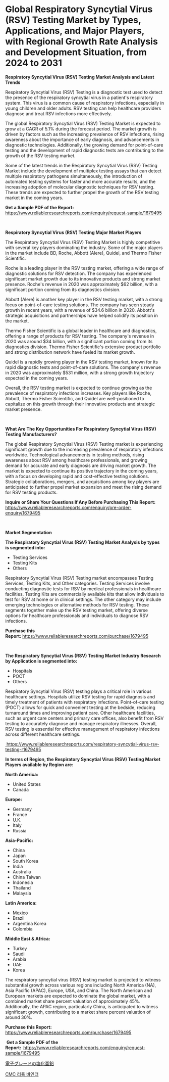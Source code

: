 <p><h1>Global Respiratory Syncytial Virus (RSV) Testing Market by Types, Applications, and Major Players, with Regional Growth Rate Analysis and Development Situation, from 2024 to 2031</h1></p><p><strong>Respiratory Syncytial Virus (RSV) Testing Market Analysis and Latest Trends</strong></p>
<p><p>Respiratory Syncytial Virus (RSV) Testing is a diagnostic test used to detect the presence of the respiratory syncytial virus in a patient's respiratory system. This virus is a common cause of respiratory infections, especially in young children and older adults. RSV testing can help healthcare providers diagnose and treat RSV infections more effectively.</p><p>The global Respiratory Syncytial Virus (RSV) Testing Market is expected to grow at a CAGR of 5.1% during the forecast period. The market growth is driven by factors such as the increasing prevalence of RSV infections, rising awareness about the importance of early diagnosis, and advancements in diagnostic technologies. Additionally, the growing demand for point-of-care testing and the development of rapid diagnostic tests are contributing to the growth of the RSV testing market.</p><p>Some of the latest trends in the Respiratory Syncytial Virus (RSV) Testing Market include the development of multiplex testing assays that can detect multiple respiratory pathogens simultaneously, the introduction of automated testing systems for faster and more accurate results, and the increasing adoption of molecular diagnostic techniques for RSV testing. These trends are expected to further propel the growth of the RSV testing market in the coming years.</p></p>
<p><strong>Get a Sample PDF of the Report:&nbsp;</strong> <a href="https://www.reliableresearchreports.com/enquiry/request-sample/1679495">https://www.reliableresearchreports.com/enquiry/request-sample/1679495</a></p>
<p>&nbsp;</p>
<p><strong>Respiratory Syncytial Virus (RSV) Testing Major Market Players</strong></p>
<p><p>The Respiratory Syncytial Virus (RSV) Testing Market is highly competitive with several key players dominating the industry. Some of the major players in the market include BD, Roche, Abbott (Alere), Quidel, and Thermo Fisher Scientific.</p><p>Roche is a leading player in the RSV testing market, offering a wide range of diagnostic solutions for RSV detection. The company has experienced significant market growth due to its innovative products and strong market presence. Roche's revenue in 2020 was approximately $62 billion, with a significant portion coming from its diagnostics division.</p><p>Abbott (Alere) is another key player in the RSV testing market, with a strong focus on point-of-care testing solutions. The company has seen steady growth in recent years, with a revenue of $34.6 billion in 2020. Abbott's strategic acquisitions and partnerships have helped solidify its position in the market.</p><p>Thermo Fisher Scientific is a global leader in healthcare and diagnostics, offering a range of products for RSV testing. The company's revenue in 2020 was around $34 billion, with a significant portion coming from its diagnostics division. Thermo Fisher Scientific's extensive product portfolio and strong distribution network have fueled its market growth.</p><p>Quidel is a rapidly growing player in the RSV testing market, known for its rapid diagnostic tests and point-of-care solutions. The company's revenue in 2020 was approximately $531 million, with a strong growth trajectory expected in the coming years.</p><p>Overall, the RSV testing market is expected to continue growing as the prevalence of respiratory infections increases. Key players like Roche, Abbott, Thermo Fisher Scientific, and Quidel are well-positioned to capitalize on this growth through their innovative products and strategic market presence.</p></p>
<p>&nbsp;</p>
<p><strong>What Are The Key Opportunities For Respiratory Syncytial Virus (RSV) Testing Manufacturers?</strong></p>
<p><p>The global Respiratory Syncytial Virus (RSV) Testing market is experiencing significant growth due to the increasing prevalence of respiratory infections worldwide. Technological advancements in testing methods, rising awareness about RSV among healthcare professionals, and growing demand for accurate and early diagnosis are driving market growth. The market is expected to continue its positive trajectory in the coming years, with a focus on developing rapid and cost-effective testing solutions. Strategic collaborations, mergers, and acquisitions among key players are anticipated to further propel market expansion and meet the rising demand for RSV testing products.</p></p>
<p><strong>Inquire or Share Your Questions If Any Before Purchasing This Report:</strong> <a href="https://www.reliableresearchreports.com/enquiry/pre-order-enquiry/1679495">https://www.reliableresearchreports.com/enquiry/pre-order-enquiry/1679495</a></p>
<p>&nbsp;</p>
<p><strong>Market Segmentation</strong></p>
<p><strong>The Respiratory Syncytial Virus (RSV) Testing Market Analysis by types is segmented into:</strong></p>
<p><ul><li>Testing Services</li><li>Testing Kits</li><li>Others</li></ul></p>
<p><p>Respiratory Syncytial Virus (RSV) Testing market encompasses Testing Services, Testing Kits, and Other categories. Testing Services involve conducting diagnostic tests for RSV by medical professionals in healthcare facilities. Testing Kits are commercially available kits that allow individuals to test for RSV at home or in clinical settings. The other category may include emerging technologies or alternative methods for RSV testing. These segments together make up the RSV testing market, offering diverse options for healthcare professionals and individuals to diagnose RSV infections.</p></p>
<p><strong>Purchase this Report:&nbsp;</strong><a href="https://www.reliableresearchreports.com/purchase/1679495">https://www.reliableresearchreports.com/purchase/1679495</a></p>
<p>&nbsp;</p>
<p><strong>The Respiratory Syncytial Virus (RSV) Testing Market Industry Research by Application is segmented into:</strong></p>
<p><ul><li>Hospitals</li><li>POCT</li><li>Others</li></ul></p>
<p><p>Respiratory Syncytial Virus (RSV) testing plays a critical role in various healthcare settings. Hospitals utilize RSV testing for rapid diagnosis and timely treatment of patients with respiratory infections. Point-of-care testing (POCT) allows for quick and convenient testing at the bedside, reducing turnaround times and improving patient care. Other healthcare facilities, such as urgent care centers and primary care offices, also benefit from RSV testing to accurately diagnose and manage respiratory illnesses. Overall, RSV testing is essential for effective management of respiratory infections across different healthcare settings.</p></p>
<p><a href="https://www.reliableresearchreports.com/respiratory-syncytial-virus-rsv-testing-r1679495">&nbsp;https://www.reliableresearchreports.com/respiratory-syncytial-virus-rsv-testing-r1679495</a></p>
<p><strong>In terms of Region, the Respiratory Syncytial Virus (RSV) Testing Market Players available by Region are:</strong></p>
<p>
    <p> <strong> North America: </strong>
        <ul>
            <li>United States</li>
            <li>Canada</li>
        </ul>
        </p> 
    <p> <strong> Europe: </strong>
        <ul>
            <li>Germany</li>
            <li>France</li>
            <li>U.K.</li>
            <li>Italy</li>
            <li>Russia</li>
        </ul>
        </p> 
    <p> <strong> Asia-Pacific: </strong>
        <ul>
            <li>China</li>
            <li>Japan</li>
            <li>South Korea</li>
            <li>India</li>
            <li>Australia</li>
            <li>China Taiwan</li>
            <li>Indonesia</li>
            <li>Thailand</li>
            <li>Malaysia</li>
        </ul>
        </p> 
    <p> <strong> Latin America: </strong>
        <ul>
            <li>Mexico</li>
            <li>Brazil</li>
            <li>Argentina Korea</li>
            <li>Colombia</li>
        </ul>
        </p> 
    <p> <strong> Middle East & Africa: </strong>
        <ul>
            <li>Turkey</li>
            <li>Saudi</li>
            <li>Arabia</li>
            <li>UAE</li>
            <li>Korea</li>
        </ul>
    </p>
    </p>
<p><p>The respiratory syncytial virus (RSV) testing market is projected to witness substantial growth across various regions including North America (NA), Asia Pacific (APAC), Europe, USA, and China. The North American and European markets are expected to dominate the global market, with a combined market share percent valuation of approximately 45%. Additionally, the APAC region, particularly China, is anticipated to witness significant growth, contributing to a market share percent valuation of around 30%.</p></p>
<p><strong>Purchase this Report: </strong><a href="https://www.reliableresearchreports.com/purchase/1679495">https://www.reliableresearchreports.com/purchase/1679495</a></p>
<p>&nbsp;<strong>Get a Sample PDF of the Report:&nbsp;&nbsp;</strong><a href="https://www.reliableresearchreports.com/enquiry/request-sample/1679495">https://www.reliableresearchreports.com/enquiry/request-sample/1679495</a></p>
<p><strong></strong></p>
<p><p><a href="https://github.com/DanykaKilback/Market-Research-Report-List-1/blob/main/9617193108068.md">電子グレードの塩化亜鉛</a></p><p><a href="https://github.com/JosefaRice/Market-Research-Report-List-1/blob/main/6258338102756.md">CMC 리튬 바인더</a></p></p>